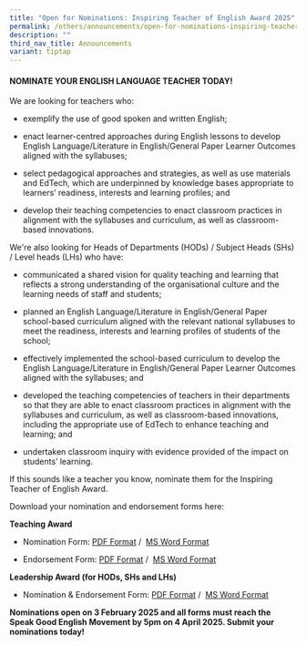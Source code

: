 ```yaml
---
title: "Open for Nominations: Inspiring Teacher of English Award 2025"
permalink: /others/announcements/open-for-nominations-inspiring-teacher-of-english-award-2025/
description: ""
third_nav_title: Announcements
variant: tiptap
---
```

<h4><strong>NOMINATE YOUR ENGLISH LANGUAGE TEACHER TODAY!</strong></h4>
<p>We are looking for teachers who:</p>
<ul data-tight="true" class="tight">
<li>
<p>exemplify the use of good spoken and written English;</p>
</li>
<li>
<p>enact learner-centred approaches during English lessons to develop English
Language/Literature in English/General Paper Learner Outcomes aligned with
the syllabuses;</p>
</li>
<li>
<p>select pedagogical approaches and strategies, as well as use materials
and EdTech, which are underpinned by knowledge bases appropriate to learners’
readiness, interests and learning profiles; and</p>
</li>
<li>
<p>develop their teaching competencies to enact classroom practices in alignment
with the syllabuses and curriculum, as well as classroom-based innovations.</p>
</li>
</ul>
<p>We're also looking for Heads of Departments (HODs) / Subject Heads (SHs)
/ Level heads (LHs) who have:</p>
<ul data-tight="true" class="tight">
<li>
<p>communicated a shared vision for quality teaching and learning that reflects
a strong understanding of the organisational culture and the learning needs
of staff and students;</p>
</li>
<li>
<p>planned an English Language/Literature in English/General Paper school-based
curriculum aligned with the relevant national syllabuses to meet the readiness,
interests and learning profiles of students of the school;</p>
</li>
<li>
<p>effectively implemented the school-based curriculum to develop the English
Language/Literature in English/General Paper Learner Outcomes aligned with
the syllabuses; and</p>
</li>
<li>
<p>developed the teaching competencies of teachers in their departments so
that they are able to enact classroom practices in alignment with the syllabuses
and curriculum, as well as classroom-based innovations, including the appropriate
use of EdTech to enhance teaching and learning; and</p>
</li>
<li>
<p>undertaken classroom inquiry with evidence provided of the impact on students’
learning.</p>
</li>
</ul>
<p>If this sounds like a teacher you know, nominate them for the Inspiring
Teacher of English Award.</p>
<p>Download your nomination and endorsement forms here:</p>
<p><strong>Teaching Award</strong>
</p>
<ul data-tight="true" class="tight">
<li>
<p>Nomination Form: <a href="https://www.languagecouncils.sg/goodenglish/-/media/sgem/document/itea-nomination-forms/2025/teaching-award-nom-form_itea-2025.pdf" rel="noopener" target="_blank">PDF Format</a>&nbsp;/&nbsp;
<a href="https://www.languagecouncils.sg/goodenglish/-/media/sgem/document/itea-nomination-forms/2025/teaching-award-nom-form_itea-2025-doc.docx" rel="noopener" target="_blank">MS Word Format</a>
</p>
</li>
<li>
<p>Endorsement Form:&nbsp;<a href="https://www.languagecouncils.sg/goodenglish/-/media/sgem/document/itea-nomination-forms/2025/teaching-award-endorsement-form_itea-2025.pdf" rel="noopener" target="_blank">PDF Format</a>&nbsp;/&nbsp;
<a href="https://www.languagecouncils.sg/goodenglish/-/media/sgem/document/itea-nomination-forms/2025/teaching-award-endorsement-form_itea-2025-doc.docx" rel="noopener" target="_blank">MS Word Format</a>
</p>
</li>
</ul>
<p><strong>Leadership Award (for HODs, SHs and LHs)</strong>
</p>
<ul data-tight="true" class="tight">
<li>
<p>Nomination &amp; Endorsement Form: <a href="https://www.languagecouncils.sg/goodenglish/-/media/sgem/document/itea-nomination-forms/2025/leadership-award-nomination-form_itea-2025.pdf" rel="noopener" target="_blank">PDF Format</a>&nbsp;/&nbsp;
<a href="https://www.languagecouncils.sg/goodenglish/-/media/sgem/document/itea-nomination-forms/2025/leadership-award-nomination-form_itea-2025-doc.docx" rel="noopener" target="_blank">MS Word Format</a>
</p>
</li>
</ul>
<p><strong>Nominations open on 3 February 2025 and all forms must reach the Speak Good English Movement by 5pm on 4 April 2025. Submit your nominations&nbsp;today!&nbsp;</strong>
</p>